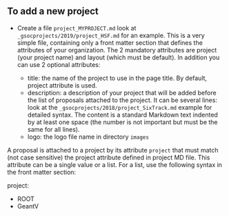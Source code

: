 ## To add a new project

* Create a file `project_MYPROJECT.md` look at `_gsocprojects/2019/project_HSF.md` for an example. This is a very simple file, containing only a front matter section that defines the attributes of your organization. The 2 mandatory attributes are project (your project name) and layout (which must be default). In addition you can use 2 optional attributes:

   * title: the name of the project to use in the page title. By default, project attribute is used.
   * description: a description of your project that will be added before the list of proposals attached to the project.
It can be several lines: look at the `_gsocprojects/2018/project_SixTrack.md` example for detailed syntax. The content is a standard Markdown text indented by at least one space (the number is not important but must be the same for all lines).
   * logo: the logo file name in directory `images`

A proposal is attached to a project by its attribute `project` that must match (not case sensitive) the project attribute defined in project MD file. This attribute can be a single value or a list. For a list, use the following syntax in the front matter section:

project:
 - ROOT
 - GeantV
